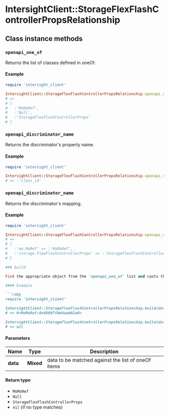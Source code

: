 # IntersightClient::StorageFlexFlashControllerPropsRelationship

## Class instance methods

### `openapi_one_of`

Returns the list of classes defined in oneOf.

#### Example

```ruby
require 'intersight_client'

IntersightClient::StorageFlexFlashControllerPropsRelationship.openapi_one_of
# =>
# [
#   :'MoMoRef',
#   :'Null',
#   :'StorageFlexFlashControllerProps'
# ]
```

### `openapi_discriminator_name`

Returns the discriminator's property name.

#### Example

```ruby
require 'intersight_client'

IntersightClient::StorageFlexFlashControllerPropsRelationship.openapi_discriminator_name
# => :'class_id'
```

### `openapi_discriminator_name`

Returns the discriminator's mapping.

#### Example

```ruby
require 'intersight_client'

IntersightClient::StorageFlexFlashControllerPropsRelationship.openapi_discriminator_mapping
# =>
# {
#   :'mo.MoRef' => :'MoMoRef',
#   :'storage.FlexFlashControllerProps' => :'StorageFlexFlashControllerProps'
# }

### build

Find the appropriate object from the `openapi_one_of` list and casts the data into it.

#### Example

```ruby
require 'intersight_client'

IntersightClient::StorageFlexFlashControllerPropsRelationship.build(data)
# => #<MoMoRef:0x00007fdd4aab02a0>

IntersightClient::StorageFlexFlashControllerPropsRelationship.build(data_that_doesnt_match)
# => nil
```

#### Parameters

| Name | Type | Description |
| ---- | ---- | ----------- |
| **data** | **Mixed** | data to be matched against the list of oneOf items |

#### Return type

- `MoMoRef`
- `Null`
- `StorageFlexFlashControllerProps`
- `nil` (if no type matches)

